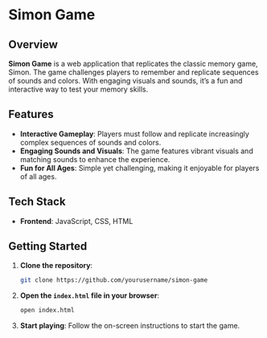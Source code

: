 # Simon Game

## Overview

**Simon Game** is a web application that replicates the classic memory game, Simon. 
The game challenges players to remember and replicate sequences of sounds and colors. 
With engaging visuals and sounds, it’s a fun and interactive way to test your memory skills.

## Features

- **Interactive Gameplay**: Players must follow and replicate increasingly complex sequences of sounds and colors.
- **Engaging Sounds and Visuals**: The game features vibrant visuals and matching sounds to enhance the experience.
- **Fun for All Ages**: Simple yet challenging, making it enjoyable for players of all ages.

## Tech Stack

- **Frontend**: JavaScript, CSS, HTML

## Getting Started

1. **Clone the repository**: 
    ```bash
    git clone https://github.com/yourusername/simon-game
    ```
2. **Open the `index.html` file in your browser**: 
    ```bash
    open index.html
    ```
3. **Start playing**: Follow the on-screen instructions to start the game.


